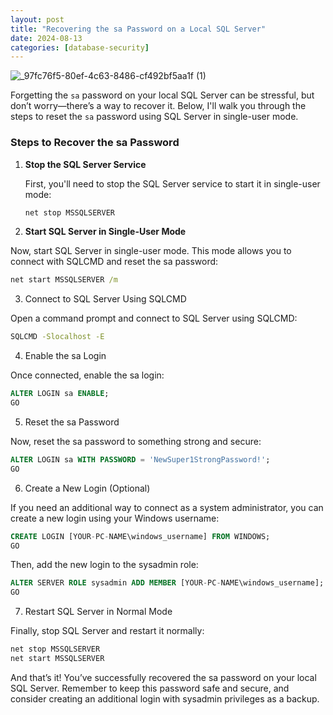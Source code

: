 ```yaml
---
layout: post
title: "Recovering the sa Password on a Local SQL Server"
date: 2024-08-13
categories: [database-security]
---
```


![_97fc76f5-80ef-4c63-8486-cf492bf5aa1f (1)](https://github.com/user-attachments/assets/cf28e667-d264-4243-ad74-32c7f2f6f9b4)


Forgetting the `sa` password on your local SQL Server can be stressful, but don’t worry—there’s a way to recover it. Below, I'll walk you through the steps to reset the `sa` password using SQL Server in single-user mode.

### Steps to Recover the sa Password

1. **Stop the SQL Server Service**

   First, you'll need to stop the SQL Server service to start it in single-user mode:

   ```cmd
   net stop MSSQLSERVER
   ```
2. **Start SQL Server in Single-User Mode**

Now, start SQL Server in single-user mode. This mode allows you to connect with SQLCMD and reset the sa password:

```cmd
net start MSSQLSERVER /m
```

3. Connect to SQL Server Using SQLCMD

Open a command prompt and connect to SQL Server using SQLCMD:

```cmd
SQLCMD -Slocalhost -E
```

4. Enable the sa Login

Once connected, enable the sa login:

```sql
ALTER LOGIN sa ENABLE;
GO
```

5. Reset the sa Password

Now, reset the sa password to something strong and secure:

```sql
ALTER LOGIN sa WITH PASSWORD = 'NewSuper1StrongPassword!';
GO
```

6. Create a New Login (Optional)

If you need an additional way to connect as a system administrator, you can create a new login using your Windows username:

```sql
CREATE LOGIN [YOUR-PC-NAME\windows_username] FROM WINDOWS;
GO
```

Then, add the new login to the sysadmin role:

```sql
ALTER SERVER ROLE sysadmin ADD MEMBER [YOUR-PC-NAME\windows_username];
GO
```

7. Restart SQL Server in Normal Mode

Finally, stop SQL Server and restart it normally:

```cmd
net stop MSSQLSERVER
net start MSSQLSERVER
```

And that’s it! You’ve successfully recovered the sa password on your local SQL Server. Remember to keep this password safe and secure, and consider creating an additional login with sysadmin privileges as a backup.
